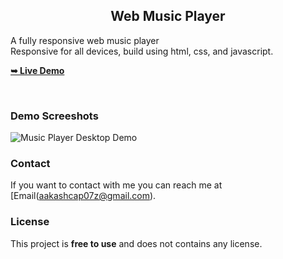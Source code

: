 
  <h2 align="center">Web Music Player</h2>

  A fully responsive web music player <br />Responsive for all devices, build using html, css, and javascript.

  <a href="google.com"><strong>➥ Live Demo</strong></a>

</div>

<br />

### Demo Screeshots

![Music Player Desktop Demo](./readme-images/desktop.png "Desktop Demo")

### Contact

If you want to contact with me you can reach me at [Email(aakashcap07z@gmail.com).

### License

This project is **free to use** and does not contains any license.
